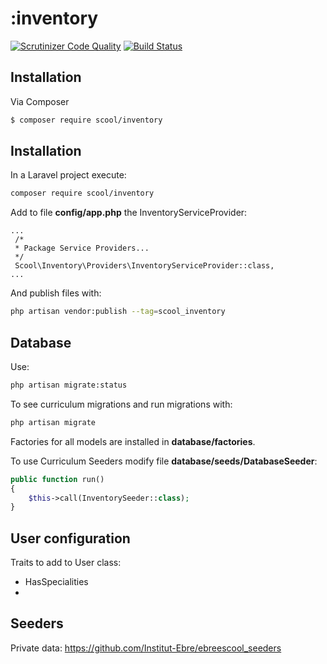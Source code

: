 # :inventory
[![Scrutinizer Code Quality](https://scrutinizer-ci.com/g/manuelblanch/inventory/badges/quality-score.png?b=master)](https://scrutinizer-ci.com/g/manuelblanch/inventory/?branch=master)
[![Build Status](https://scrutinizer-ci.com/g/manuelblanch/inventory/badges/build.png?b=master)](https://scrutinizer-ci.com/g/manuelblanch/inventory/build-status/master)

## Installation

Via Composer

``` bash
$ composer require scool/inventory
```

## Installation ##

In a Laravel project execute: 

```bash
composer require scool/inventory
```

Add to file **config/app.php** the InventoryServiceProvider:

```
...
 /*
 * Package Service Providers...
 */
 Scool\Inventory\Providers\InventoryServiceProvider::class,
... 
```

And publish files with:

```bash
php artisan vendor:publish --tag=scool_inventory
```

## Database ##

Use:

```bash
php artisan migrate:status
```

To see curriculum migrations and run migrations with:

```bash
php artisan migrate
```

Factories for all models are installed in **database/factories**.

To use Curriculum Seeders modify file **database/seeds/DatabaseSeeder**:

```php
public function run()
{
    $this->call(InventorySeeder::class);
}
```

## User configuration ##

Traits to add to User class:

- HasSpecialities
- 

## Seeders ##

Private data: https://github.com/Institut-Ebre/ebreescool_seeders
